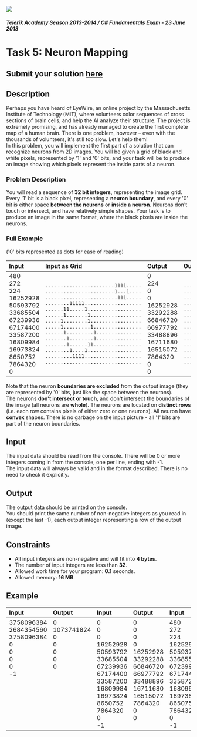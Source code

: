 ﻿<img src="https://raw.githubusercontent.com/TelerikAcademy/Common/master/logos/telerik-header-logo.png" />

#### _Telerik Academy Season 2013-2014 / C# Fundamentals Exam - 23 June 2013_

# Task 5: Neuron Mapping

## Submit your solution [here](http://bgcoder.com/Contests/Practice/Index/91#4)

## Description   

Perhaps you have heard of EyeWire, an online project by the Massachusetts Institute of Technology (MIT), where volunteers color sequences of cross sections of brain cells, and help the AI analyze their structure. The project is extremely promising, and has already managed to create the first complete map of a human brain. There is one problem, however – even with the thousands of volunteers, it's still too slow. Let's help them!  
In this problem, you will implement the first part of a solution that can recognize neurons from 2D images. You will be given a grid of black and white pixels, represented by '1' and '0' bits, and your task will be to produce an image showing which pixels represent the inside parts of a neuron.   
### Problem Description
You will read a sequence of **32 bit integers**, representing the image grid. Every '1' bit is a black pixel, representing a **neuron boundary**, and every '0' bit is either space **between the neurons** or **inside a neuron**. Neurons don't touch or intersect, and have relatively simple shapes. Your task is to produce an image in the same format, where the black pixels are inside the neurons.
### Full Example
('0' bits represented as dots for ease of reading)


|Input|Input as Grid|Output|Output as Grid|
|:-------------|:--------------|:-------------|:--------------|
|480<br/>272<br/>224<br/>16252928<br/>50593792<br/>33685504<br/>67239936<br/>67174400<br/>33587200<br/>16809984<br/>16973824<br/>8650752<br/>7864320<br/>0|`.......................1111.....`<br/>`.......................1...1....`<br/>`........................111.....`<br/>`........11111...................`<br/>`......11.....1..................`<br/>`......1.......1.................`<br/>`.....1........1.................`<br/>`.....1.........1................`<br/>`......1.........1...............`<br/>`.......1........1...............`<br/>`.......1......11................`<br/>`........1....1..................`<br/>`.........1111...................`<br/>`................................`|0<br/>224<br/>0<br/>0<br/>16252928<br/>33292288<br/>66846720<br/>66977792<br/>33488896<br/>16711680<br/>16515072<br/>7864320<br/>0<br/>0|`................................`<br/>`........................111.....`<br/>`................................`<br/>`................................`<br/>`........11111...................`<br/>`.......1111111..................`<br/>`.....11111111...................`<br/>`......111111111.................`<br/>`.......111111111................`<br/>`........11111111................`<br/>`........111111..................`<br/>`.........1111...................`<br/>`................................`<br/>`................................`|

Note that the neuron **boundaries are excluded** from the output image (they are represented by '0' bits, just like the space between the neurons).  
The neurons **don't intersect or touch**, and don't intersect the boundaries of the image (all neurons are **whole**). The neurons are located on **distinct rows** (i.e. each row contains pixels of either zero or one neurons). All neuron have **convex** shapes. There is no garbage on the input picture - all '1' bits are part of the neuron boundaries.

## Input  

The input data should be read from the console. There will be 0 or more integers coming in from the console, one per line, ending with -1.  
The input data will always be valid and in the format described. There is no need to check it explicitly.

## Output

The output data should be printed on the console.  
You should print the same number of non-negative integers as you read in (except the last -1), each output integer representing a row of the output image.

## Constraints

- All input integers are non-negative and will fit into **4 bytes**.
- The number of input integers are less than **32**.
- Allowed work time for your program: **0.1** seconds.
- Allowed memory: **16 MB**.

## Example

|Input|Output|Input|Output|Input|Output|
|:-------------|:--------------|:-------------|:--------------|:-------------|:--------------|
|3758096384<br/>2684354560<br/>3758096384<br/>0<br/>0<br/>0<br/>0<br/>-1<br/><br/><br/><br/><br/><br/><br/><br/>|0<br/>1073741824<br/>0<br/>0<br/>0<br/>0<br/>0<br/><br/><br/><br/><br/><br/><br/><br/><br/>|0<br/>0<br/>0<br/>16252928<br/>50593792<br/>33685504<br/>67239936<br/>67174400<br/>33587200<br/>16809984<br/>16973824<br/>8650752<br/>7864320<br/>0<br/>-1|0<br/>0<br/>0<br/>0<br/>16252928<br/>33292288<br/>66846720<br/>66977792<br/>33488896<br/>16711680<br/>16515072<br/>7864320<br/>0<br/>0<br/><br/>|480<br/>272<br/>224<br/>16252928<br/>50593792<br/>33685504<br/>67239936<br/>67174400<br/>33587200<br/>16809984<br/>16973824<br/>8650752<br/>7864320<br/>0<br/>-1|0<br/>224<br/>0<br/>0<br/>16252928<br/>33292288<br/>66846720<br/>66977792<br/>33488896<br/>16711680<br/>16515072<br/>7864320<br/>0<br/>0<br/><br/>|






